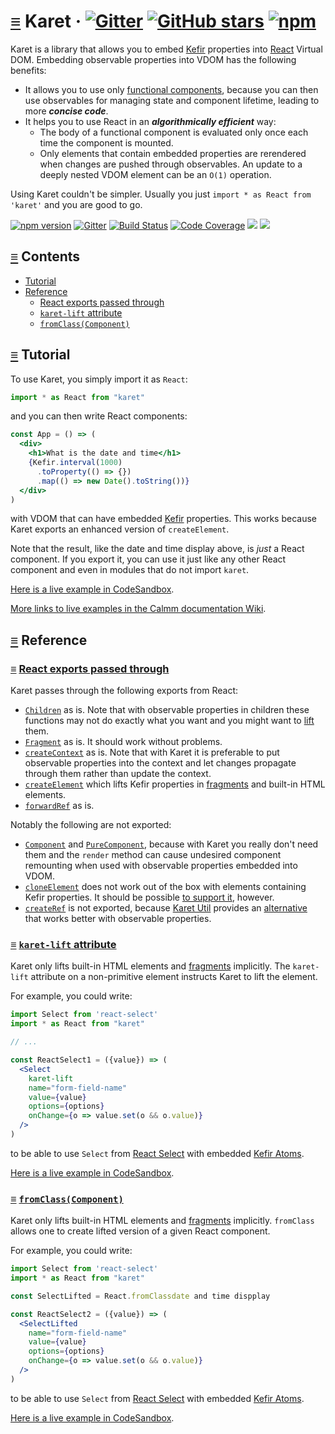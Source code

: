 # <a id="karet"></a> [≡](#contents) Karet &middot; [![Gitter](https://img.shields.io/gitter/room/calmm-js/chat.js.svg)](https://gitter.im/calmm-js/chat) [![GitHub stars](https://img.shields.io/github/stars/calmm-js/karet.svg?style=social)](https://github.com/calmm-js/karet) [![npm](https://img.shields.io/npm/dm/karet.svg)](https://www.npmjs.com/package/karet)

Karet is a library that allows you to embed
[Kefir](https://kefirjs.github.io/kefir/) properties into
[React](https://facebook.github.io/react/) Virtual DOM.  Embedding observable
properties into VDOM has the following benefits:

* It allows you to use only [functional
  components](https://facebook.github.io/react/docs/components-and-props.html#functional-and-class-components),
  because you can then use observables for managing state and component
  lifetime, leading to more **_concise code_**.
* It helps you to use React in an **_algorithmically efficient_** way:
  * The body of a functional component is evaluated only once each time the
    component is mounted.
  * Only elements that contain embedded properties are rerendered when changes
    are pushed through observables.  An update to a deeply nested VDOM element
    can be an `O(1)` operation.

Using Karet couldn't be simpler.  Usually you just `import * as React from
'karet'` and you are good to go.

[![npm version](https://badge.fury.io/js/karet.svg)](http://badge.fury.io/js/karet)
[![Gitter](https://img.shields.io/gitter/room/calmm-js/chat.js.svg)](https://gitter.im/calmm-js/chat)
[![Build Status](https://travis-ci.org/calmm-js/karet.svg?branch=master)](https://travis-ci.org/calmm-js/karet)
[![Code Coverage](https://img.shields.io/codecov/c/github/calmm-js/karet/master.svg)](https://codecov.io/github/calmm-js/karet?branch=master)
[![](https://david-dm.org/calmm-js/karet.svg)](https://david-dm.org/calmm-js/karet)
[![](https://david-dm.org/calmm-js/karet/dev-status.svg)](https://david-dm.org/calmm-js/karet?type=dev)

## <a id="contents"></a> [≡](#contents) Contents

* [Tutorial](#tutorial)
* [Reference](#reference)
  * [React exports passed through](#react-exports-passed-through)
  * [`karet-lift` attribute](#karet-lift)
  * [`fromClass(Component)`](#fromClass "fromClass: Component props -> Component (Property props)")

## <a id="tutorial"></a> [≡](#contents) Tutorial

To use Karet, you simply import it as `React`:

```jsx
import * as React from "karet"
```

and you can then write React components:

```jsx
const App = () => (
  <div>
    <h1>What is the date and time</h1>
    {Kefir.interval(1000)
      .toProperty(() => {})
      .map(() => new Date().toString())}
  </div>
)
```

with VDOM that can have embedded [Kefir](https://kefirjs.github.io/kefir/)
properties.  This works because Karet exports an enhanced version of
`createElement`.

Note that the result, like the date and time display above, is *just* a React
component.  If you export it, you can use it just like any other React component
and even in modules that do not import `karet`.

[Here is a live example in CodeSandbox](https://codesandbox.io/s/2o1mmnwxvp).

[More links to live examples in the Calmm documentation
Wiki](https://github.com/calmm-js/documentation/wiki/Links-to-live-examples).

## <a id="reference"></a> [≡](#contents) Reference

### <a id="react-exports-passed-through"></a> [≡](#contents) [React exports passed through](#react-exports-passed-through)

Karet passes through the following exports from React:

* [`Children`](https://reactjs.org/docs/react-api.html#reactchildren) as is.
  Note that with observable properties in children these functions may not do
  exactly what you want and you might want to
  [lift](https://github.com/calmm-js/karet.util#lifting) them.
* [`Fragment`](https://reactjs.org/docs/fragments.html) as is.  It should work
  without problems.
* [`createContext`](https://reactjs.org/docs/context.html#reactcreatecontext) as
  is.  Note that with Karet it is preferable to put observable properties into
  the context and let changes propagate through them rather than update the
  context.
* [`createElement`](https://reactjs.org/docs/react-api.html#createelement) which
  lifts Kefir properties in [fragments](https://reactjs.org/docs/fragments.html)
  and built-in HTML elements.
* [`forwardRef`](https://reactjs.org/docs/react-api.html#reactforwardref) as is.

Notably the following are not exported:

* [`Component`](https://reactjs.org/docs/react-api.html#reactcomponent) and
  [`PureComponent`](https://reactjs.org/docs/react-api.html#reactpurecomponent),
  because with Karet you really don't need them and the `render` method can
  cause undesired component remounting when used with observable properties
  embedded into VDOM.
* [`cloneElement`](https://reactjs.org/docs/react-api.html#cloneelement) does
  not work out of the box with elements containing Kefir properties.  It should
  be possible [to support it](https://github.com/calmm-js/karet/issues/6),
  however.
* [`createRef`](https://reactjs.org/docs/react-api.html#reactcreateref) is not
  exported, because [Karet Util](https://github.com/calmm-js/karet.util)
  provides an [alternative](https://github.com/calmm-js/karet.util/#U-refTo)
  that works better with observable properties.

### <a id="karet-lift"></a> [≡](#contents) [`karet-lift` attribute](#karet-lift)

Karet only lifts built-in HTML elements and [fragments](#Fragment) implicitly.
The `karet-lift` attribute on a non-primitive element instructs Karet to lift
the element.

For example, you could write:

```jsx
import Select from 'react-select'
import * as React from "karet"

// ...

const ReactSelect1 = ({value}) => (
  <Select
    karet-lift
    name="form-field-name"
    value={value}
    options={options}
    onChange={o => value.set(o && o.value)}
  />
)
```

to be able to use `Select` from [React
Select](https://github.com/JedWatson/react-select) with embedded [Kefir
Atoms](https://github.com/calmm-js/kefir.atom).

[Here is a live example in CodeSandbox](https://codesandbox.io/s/7yjj16jz7q).

### <a id="fromClass"></a> [≡](#contents) [`fromClass(Component)`](#fromClass "fromClass: Component props -> Component (Property props)")

Karet only lifts built-in HTML elements and [fragments](#Fragment) implicitly.
`fromClass` allows one to create lifted version of a given React component.

For example, you could write:

```jsx
import Select from 'react-select'
import * as React from "karet"

const SelectLifted = React.fromClassdate and time dispplay

const ReactSelect2 = ({value}) => (
  <SelectLifted
    name="form-field-name"
    value={value}
    options={options}
    onChange={o => value.set(o && o.value)}
  />
)
```

to be able to use `Select` from [React
Select](https://github.com/JedWatson/react-select) with embedded [Kefir
Atoms](https://github.com/calmm-js/kefir.atom).

[Here is a live example in CodeSandbox](https://codesandbox.io/s/7yjj16jz7q).
